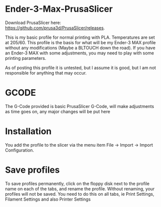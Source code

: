 # Ender-3-Max-PrusaSlicer
Download PrusaSlicer here: https://github.com/prusa3d/PrusaSlicer/releases.

This is my basic profile for normal printing with PLA. Temperatures are set at 205/60. This profile is the basis for what will be my Ender-3 MAX profile without any modifications (Maybe a BLTOUCH down the road). If you have an Ender-3 MAX with some adjustments, you may need to play with some printing parameters.

As of posting this profile it is untested, but I assume it is good, but I am not responsible for anything that may occur. 

# GCODE
The G-Code provided is basic PrusaSlicer G-Code, will make adjustments as time goes on, any major changes will be put here

# Installation
You add the profile to the slicer via the menu item File -> Import -> Import Configuration.

# Save profiles
To save profiles permanently, click on the floppy disk next to the profile name on each of the tabs, and rename the profile. Without renaming, your profiles will not be saved. You need to do this on all tabs, ie Print Settings, Filament Settings and also Printer Settings
